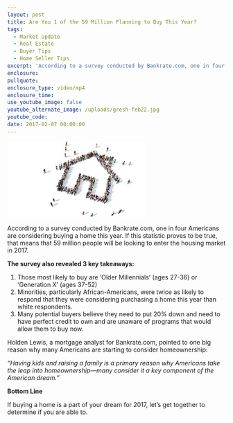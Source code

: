 ```yaml
---
layout: post
title: Are You 1 of the 59 Million Planning to Buy This Year?
tags:
  - Market Update
  - Real Estate
  - Buyer Tips
  - Home Seller Tips
excerpt: 'According to a survey conducted by Bankrate.com, one in four Americans are considering buying a home this year. If this statistic proves to be true, that means that 59 million people will be looking to enter the housing market in 2017.'
enclosure:
pullquote:
enclosure_type: video/mp4
enclosure_time:
use_youtube_image: false
youtube_alternate_image: /uploads/gresh-feb22.jpg
youtube_code:
date: 2017-02-07 00:00:00
---
```



![](/uploads/versions/gresh-feb22---x----320-175x---.jpg)

According to a survey conducted by Bankrate.com, one in four Americans are considering buying a home this year. If this statistic proves to be true, that means that 59 million people will be looking to enter the housing market in 2017.

**The survey also revealed 3 key takeaways:**

1. Those most likely to buy are ‘Older Millennials’ (ages 27-36) or ‘Generation X’ (ages 37-52)
2. Minorities, particularly African-Americans, were twice as likely to respond that they were considering purchasing a home this year than white respondents.
3. Many potential buyers believe they need to put 20% down and need to have perfect credit to own and are unaware of programs that would allow them to buy now.

Holden Lewis, a mortgage analyst for Bankrate.com, pointed to one big reason why many Americans are starting to consider homeownership:

*“Having kids and raising a family is a primary reason why Americans take the leap into homeownership—many consider it a key component of the American dream.”*

**Bottom Line**

If buying a home is a part of your dream for 2017, let’s get together to determine if you are able to.